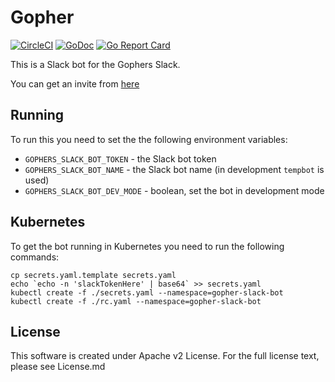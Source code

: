 # Gopher

[![CircleCI](https://circleci.com/gh/gopheracademy/gopher.svg?style=svg)](https://circleci.com/gh/gopheracademy/gopher)
[![GoDoc](https://godoc.org/github.com/gopher/gopher?status.svg)](https://godoc.org/github.com/gopheracademy/gopher)
[![Go Report Card](https://goreportcard.com/badge/github.com/gopheracademy/gopher)](https://goreportcard.com/report/github.com/gopheracademy/gopher)

This is a Slack bot for the Gophers Slack.

You can get an invite from [here](https://invite.slack.golangbridge.org/)

## Running

To run this you need to set the the following environment variables:
- ` GOPHERS_SLACK_BOT_TOKEN ` - the Slack bot
token
- ` GOPHERS_SLACK_BOT_NAME ` - the Slack bot name (in development `tempbot` is used)
- ` GOPHERS_SLACK_BOT_DEV_MODE ` - boolean, set the bot in development mode

## Kubernetes

To get the bot running in Kubernetes you need to run the following commands:

```
cp secrets.yaml.template secrets.yaml
echo `echo -n 'slackTokenHere' | base64` >> secrets.yaml
kubectl create -f ./secrets.yaml --namespace=gopher-slack-bot
kubectl create -f ./rc.yaml --namespace=gopher-slack-bot
```

## License

This software is created under Apache v2 License. For the full license text, please see License.md